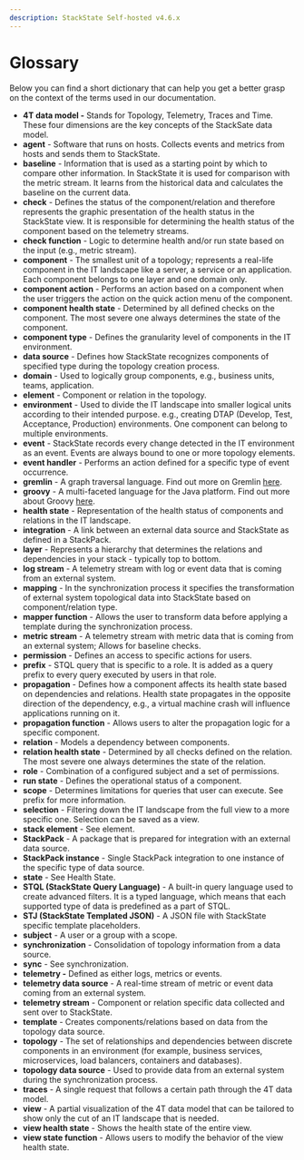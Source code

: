 ```yaml
---
description: StackState Self-hosted v4.6.x
---
```


# Glossary

Below you can find a short dictionary that can help you get a better grasp on the context of the terms used in our documentation.

* **4T data model -** Stands for Topology, Telemetry, Traces and Time. These four dimensions are the key concepts of the StackSate data model.
* **agent** - Software that runs on hosts. Collects events and metrics from hosts and sends them to StackState.
* **baseline** - Information that is used as a starting point by which to compare other information. In StackState it is used for comparison with the metric stream. It learns from the historical data and calculates the baseline on the current data.
* **check** - Defines the status of the component/relation and therefore represents the graphic presentation of the health status in the StackState view. It is responsible for determining the health status of the component based on the telemetry streams.
* **check function** - Logic to determine health and/or run state based on the input \(e.g., metric stream\).
* **component** - The smallest unit of a topology; represents a real-life component in the IT landscape like a server, a service or an application. Each component belongs to one layer and one domain only.
* **component action** - Performs an action based on a component when the user triggers the action on the quick action menu of the component.
* **component health state** - Determined by all defined checks on the component. The most severe one always determines the state of the component.
* **component type** - Defines the granularity level of components in the IT environment.
* **data source** - Defines how StackState recognizes components of specified type during the topology creation process.
* **domain** - Used to logically group components, e.g., business units, teams, application.
* **element** - Component or relation in the topology.
* **environment** - Used to divide the IT landscape into smaller logical units according to their intended purpose. e.g., creating DTAP \(Develop, Test, Acceptance, Production\) environments. One component can belong to multiple environments.
* **event** - StackState records every change detected in the IT environment as an event. Events are always bound to one or more topology elements.
* **event handler** - Performs an action defined for a specific type of event occurrence.
* **gremlin** - A graph traversal language. Find out more on Gremlin [here](https://tinkerpop.apache.org/gremlin.html).
* **groovy** - A multi-faceted language for the Java platform. Find out more about Groovy [here](https://groovy-lang.org/).
* **health state** - Representation of the health status of components and relations in the IT landscape.
* **integration** - A link between an external data source and StackState as defined in a StackPack.
* **layer** - Represents a hierarchy that determines the relations and dependencies in your stack - typically top to bottom.
* **log stream** - A telemetry stream with log or event data that is coming from an external system.
* **mapping** - In the synchronization process it specifies the transformation of external system topological data into StackState based on component/relation type.
* **mapper function** - Allows the user to transform data before applying a template during the synchronization process.
* **metric stream** - A telemetry stream with metric data that is coming from an external system; Allows for baseline checks.
* **permission** - Defines an access to specific actions for users.
* **prefix** - STQL query that is specific to a role. It is added as a query prefix to every query executed by users in that role.
* **propagation** - Defines how a component affects its health state based on dependencies and relations. Health state propagates in the opposite direction of the dependency, e.g., a virtual machine crash will influence applications running on it.
* **propagation function** - Allows users to alter the propagation logic for a specific component.
* **relation** - Models a dependency between components.
* **relation health state** - Determined by all checks defined on the relation. The most severe one always determines the state of the relation.
* **role** - Combination of a configured subject and a set of permissions.
* **run state** - Defines the operational status of a component.
* **scope** - Determines limitations for queries that user can execute. See prefix for more information.
* **selection** - Filtering down the IT landscape from the full view to a more specific one. Selection can be saved as a view.
* **stack element** - See element.
* **StackPack** - A package that is prepared for integration with an external data source.
* **StackPack instance** - Single StackPack integration to one instance of the specific type of data source.
* **state** - See Health State.
* **STQL \(StackState Query Language\)** - A built-in query language used to create advanced filters. It is a typed language, which means that each supported type of data is predefined as a part of STQL.
* **STJ \(StackState Templated JSON\)** - A JSON file with StackState specific template placeholders.
* **subject** - A user or a group with a scope.
* **synchronization** - Consolidation of topology information from a data source.
* **sync** - See synchronization.
* **telemetry -** Defined as either logs, metrics or events.
* **telemetry data source** - A real-time stream of metric or event data coming from an external system.
* **telemetry stream** - Component or relation specific data collected and sent over to StackState.
* **template** - Creates components/relations based on data from the topology data source.
* **topology** - The set of relationships and dependencies between discrete components in an environment (for example, business services, microservices, load balancers, containers and databases).
* **topology data source** - Used to provide data from an external system during the synchronization process.
* **traces** - A single request that follows a certain path through the 4T data model.
* **view** - A partial visualization of the 4T data model that can be tailored to show only the cut of an IT landscape that is needed.
* **view health state** - Shows the health state of the entire view.
* **view state function** - Allows users to modify the behavior of the view health state.
